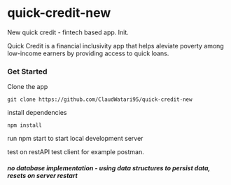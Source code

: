 # quick-credit-new
New quick credit - fintech based app. Init.

Quick Credit is a financial inclusivity app that helps aleviate poverty among low-income earners by providing access to quick loans.

### Get Started

Clone the app 
```
git clone https://github.com/ClaudWatari95/quick-credit-new
```
install dependencies
```
npm install
```
run npm start to start local development server

test on restAPI test client for example postman.

##### no database implementation - using data structures to persist data, resets on server restart
